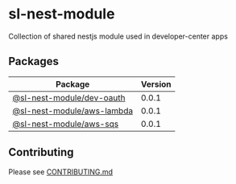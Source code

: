# sl-nest-module

Collection of shared nestjs module used in developer-center apps

## Packages

| Package                                           | Version |
| ------------------------------------------------- | ------- |
| [@sl-nest-module/dev-oauth](packages/dev-oauth)   | 0.0.1   |
| [@sl-nest-module/aws-lambda](packages/aws-lambda) | 0.0.1   |
| [@sl-nest-module/aws-sqs](packages/aws-sqs)       | 0.0.1   |

## Contributing

Please see [CONTRIBUTING.md](./CONTRIBUTING.md)
